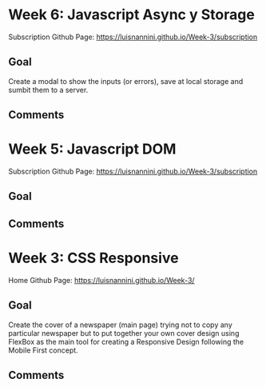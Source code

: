# Week 6: Javascript Async y Storage
Subscription Github Page: https://luisnannini.github.io/Week-3/subscription

## Goal
Create a modal to show the inputs (or errors), save at local storage and sumbit them to a server.
## Comments

# Week 5: Javascript DOM
Subscription Github Page: https://luisnannini.github.io/Week-3/subscription

## Goal
## Comments

# Week 3: CSS Responsive
Home Github Page: https://luisnannini.github.io/Week-3/

## Goal

Create the cover of a newspaper (main page) trying not to copy any particular newspaper but to put together your own cover design using FlexBox as the main tool for creating a Responsive Design following the Mobile First concept.

## Comments